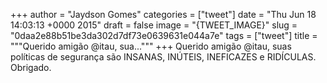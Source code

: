 
+++
author = "Jaydson Gomes"
categories = ["tweet"]
date = "Thu Jun 18 14:03:13 +0000 2015"
draft = false
image = "{TWEET_IMAGE}"
slug = "0daa2e88b51be3da302d7df73e0639631e044a7e"
tags = ["tweet"]
title = """Querido amigão @itau, sua..."""
+++
Querido amigão @itau, suas políticas de segurança são INSANAS, INÚTEIS, INEFICAZES e RIDÍCULAS. Obrigado.
